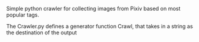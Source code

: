 Simple python crawler for collecting images from Pixiv based on most popular tags.

The Crawler.py defines a generator function Crawl, that takes in a string as the destination of the output
